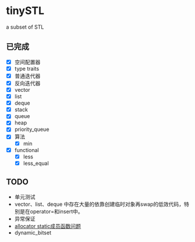 # tinySTL
a subset of STL

## 已完成

- [x] 空间配置器
- [x] type traits
- [x] 普通迭代器
- [x] 反向迭代器
- [x] vector
- [x] list
- [x] deque
- [x] stack
- [x] queue
- [x] heap
- [x] priority_queue
- [x] 算法
    - [x] min 
- [x] functional
    - [x] less
    - [x] less_equal

## TODO

- 单元测试
- vector、list、deque 中存在大量的依靠创建临时对象再swap的低效代码，特别是在operator=和insert中。
- 异常保证
- [allocator static成员函数问题](https://www.zhihu.com/question/53085291/answer/133516400)
- dynamic_bitset

